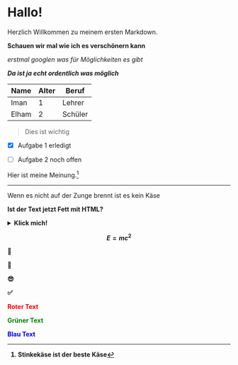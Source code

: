 # Hallo!

Herzlich Willkommen zu meinem ersten Markdown.

**Schauen wir mal wie ich es verschönern kann**

*erstmal googlen was für Möglichkeiten es gibt*

***Da ist ja echt ordentlich was möglich***

|Name|Alter|Beruf|
|----|-----|-----|
|Iman|1|Lehrer|
|Elham|2|Schüler|

> Dies ist wichtig

- [x] Aufgabe 1 erledigt 
- [ ] Aufgabe 2 noch offen



Hier ist meine Meinung.[^1]

[^1]: Stinkekäse ist der beste Käse
---
Wenn es nicht auf der Zunge brennt ist es kein Käse

<b>Ist der Text jetzt Fett mit HTML?<b>

<details>
<summary>Klick mich!</summary>Hier steht ein versteckter Text.</details>

$$E=mc^2$$

:rocket:

:tada:

:sunglasses:

:white_check_mark:


<span style="color:red">Roter Text</span>

<span style="color:green">Grüner Text</span>

<span style="color:blue">Blau Text</span>